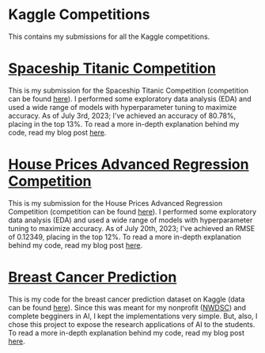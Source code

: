 # Kaggle Competitions
This contains my submissions for all the Kaggle competitions.

# [Spaceship Titanic Competition](https://github.com/BOLTZZ/Kaggle-Competitions/blob/main/Spaceship%20Titanic%20Submission.ipynb)
This is my submission for the Spaceship Titanic Competition (competition can be found [here](https://www.kaggle.com/competitions/spaceship-titanic/overview)). I performed some exploratory data analysis (EDA) and used a wide range of models with hyperparameter tuning to maximize accuracy. As of July 3rd, 2023; I've achieved an accuracy of 80.78%, placing in the top 13%. To read a more in-depth explanation behind my code, read my blog post [here](https://www.datascientistsden.com/post/80-78-on-kaggle-s-spaceship-titanic-competition-top-13).

# [House Prices Advanced Regression Competition](https://github.com/BOLTZZ/Kaggle-Competitions/blob/main/House%20Prices%20Advanced%20Regression%20Techniques.ipynb)
This is my submission for the House Prices Advanced Regression Competition (competition can be found [here](https://www.kaggle.com/competitions/house-prices-advanced-regression-techniques)). I performed some exploratory data analysis (EDA) and used a wide range of models with hyperparameter tuning to maximize accuracy. As of July 20th, 2023; I've achieved an RMSE of 0.12349, placing in the top 12%. To read a more in-depth explanation behind my code, read my blog post [here](https://www.datascientistsden.com/post/0-12349-on-kaggle-s-house-prices-advanced-regression-techniques-top-12).

# [Breast Cancer Prediction](https://github.com/BOLTZZ/Kaggle-Competitions/blob/main/House%20Prices%20Advanced%20Regression%20Techniques.ipynb)
This is my code for the breast cancer prediction dataset on Kaggle (data can be found [here](https://www.kaggle.com/code/merishnasuwal/starter-breast-cancer-prediction)). Since this was meant for my nonprofit ([NWDSC](https://www.northwestdsc.com/)) and complete begginers in AI, I kept the implementations very simple. But, also, I chose this project to expose the research applications of AI to the students. To read a more in-depth explanation behind my code, read my blog post [here]().
